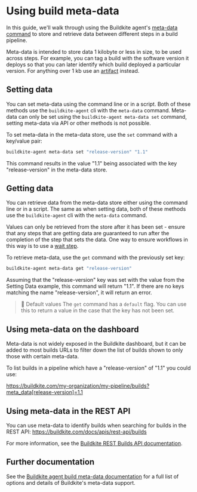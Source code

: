 # Using build meta-data

In this guide, we'll walk through using the Buildkite agent's [meta-data command](/docs/agent/v3/cli-meta-data) to store and retrieve data between different steps in a build pipeline.

Meta-data is intended to store data 1 kilobyte or less in size, to be used across steps. For example, you can tag a build with the software version it deploys so that you can later identify which build deployed a particular version. For anything over 1 kb use an [artifact](/docs/pipelines/artifacts) instead.


## Setting data

You can set meta-data using the command line or in a script. Both of these methods use the `buildkite-agent` cli with the `meta-data` command. Meta-data can only be set using the `buildkite-agent meta-data set` command, setting meta-data via API or other methods is not possible.

To set meta-data in the meta-data store, use the `set` command with a key/value pair:

```bash
buildkite-agent meta-data set "release-version" "1.1"
```

This command results in the value "1.1" being associated with the key "release-version" in the meta-data store.

## Getting data

You can retrieve data from the meta-data store either using the command line or in a script. The same as when setting data, both of these methods use the `buildkite-agent` cli with the `meta-data` command.

Values can only be retrieved from the store after it has been set - ensure that any steps that are getting data are guaranteed to run after the completion of the step that sets the data. One way to ensure workflows in this way is to use a [wait step](/docs/pipelines/wait-step).

To retrieve meta-data, use the `get` command with the previously set key:

```bash
buildkite-agent meta-data get "release-version"
```

Assuming that the "release-version" key was set with the value from the Setting Data example, this command will return "1.1". If there are no keys matching the name "release-version", it will return an error.

>📘 Default values
> The `get` command has a `default` flag. You can use this to return a value in the case that the key has not been set.

## Using meta-data on the dashboard

Meta-data is not widely exposed in the Buildkite dashboard, but it can be added to most builds URLs to filter down the list of builds shown to only those with certain meta-data.

To list builds in a pipeline which have a "release-version" of "1.1" you could use:

https://buildkite.com/my-organization/my-pipeline/builds?meta_data[release-version]=1.1

## Using meta-data in the REST API

You can use meta-data to identify builds when searching for builds in the REST API: https://buildkite.com/docs/apis/rest-api/builds

<!-- vale off -->

For more information, see the [Buildkite REST Builds API documentation](https://buildkite.com/docs/apis/rest-api/builds).

<!-- vale on -->

## Further documentation

See the [Buildkite agent build meta-data documentation](/docs/agent/v3/cli-meta-data) for a full list of options and details of Buildkite's meta-data support.
